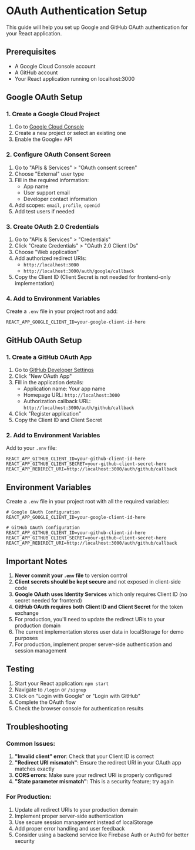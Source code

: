 # OAuth Authentication Setup

This guide will help you set up Google and GitHub OAuth authentication for your React application.

## Prerequisites

- A Google Cloud Console account
- A GitHub account
- Your React application running on localhost:3000

## Google OAuth Setup

### 1. Create a Google Cloud Project

1. Go to [Google Cloud Console](https://console.cloud.google.com/)
2. Create a new project or select an existing one
3. Enable the Google+ API

### 2. Configure OAuth Consent Screen

1. Go to "APIs & Services" > "OAuth consent screen"
2. Choose "External" user type
3. Fill in the required information:
   - App name
   - User support email
   - Developer contact information
4. Add scopes: `email`, `profile`, `openid`
5. Add test users if needed

### 3. Create OAuth 2.0 Credentials

1. Go to "APIs & Services" > "Credentials"
2. Click "Create Credentials" > "OAuth 2.0 Client IDs"
3. Choose "Web application"
4. Add authorized redirect URIs:
   - `http://localhost:3000`
   - `http://localhost:3000/auth/google/callback`
5. Copy the Client ID (Client Secret is not needed for frontend-only implementation)

### 4. Add to Environment Variables

Create a `.env` file in your project root and add:

```env
REACT_APP_GOOGLE_CLIENT_ID=your-google-client-id-here
```

## GitHub OAuth Setup

### 1. Create a GitHub OAuth App

1. Go to [GitHub Developer Settings](https://github.com/settings/developers)
2. Click "New OAuth App"
3. Fill in the application details:
   - Application name: Your app name
   - Homepage URL: `http://localhost:3000`
   - Authorization callback URL: `http://localhost:3000/auth/github/callback`
4. Click "Register application"
5. Copy the Client ID and Client Secret

### 2. Add to Environment Variables

Add to your `.env` file:

```env
REACT_APP_GITHUB_CLIENT_ID=your-github-client-id-here
REACT_APP_GITHUB_CLIENT_SECRET=your-github-client-secret-here
REACT_APP_REDIRECT_URI=http://localhost:3000/auth/github/callback
```

## Environment Variables

Create a `.env` file in your project root with all the required variables:

```env
# Google OAuth Configuration
REACT_APP_GOOGLE_CLIENT_ID=your-google-client-id-here

# GitHub OAuth Configuration
REACT_APP_GITHUB_CLIENT_ID=your-github-client-id-here
REACT_APP_GITHUB_CLIENT_SECRET=your-github-client-secret-here
REACT_APP_REDIRECT_URI=http://localhost:3000/auth/github/callback
```

## Important Notes

1. **Never commit your `.env` file** to version control
2. **Client secrets should be kept secure** and not exposed in client-side code
3. **Google OAuth uses Identity Services** which only requires Client ID (no secret needed for frontend)
4. **GitHub OAuth requires both Client ID and Client Secret** for the token exchange
5. For production, you'll need to update the redirect URIs to your production domain
6. The current implementation stores user data in localStorage for demo purposes
7. For production, implement proper server-side authentication and session management

## Testing

1. Start your React application: `npm start`
2. Navigate to `/login` or `/signup`
3. Click on "Login with Google" or "Login with GitHub"
4. Complete the OAuth flow
5. Check the browser console for authentication results

## Troubleshooting

### Common Issues:

1. **"Invalid client" error**: Check that your Client ID is correct
2. **"Redirect URI mismatch"**: Ensure the redirect URI in your OAuth app matches exactly
3. **CORS errors**: Make sure your redirect URI is properly configured
4. **"State parameter mismatch"**: This is a security feature; try again

### For Production:

1. Update all redirect URIs to your production domain
2. Implement proper server-side authentication
3. Use secure session management instead of localStorage
4. Add proper error handling and user feedback
5. Consider using a backend service like Firebase Auth or Auth0 for better security 